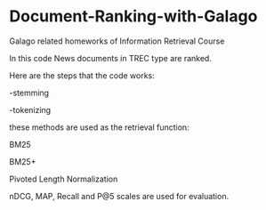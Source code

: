# Document-Ranking-with-Galago
Galago related homeworks of Information Retrieval Course

In this code News documents in TREC type are ranked.

Here are the steps that the code works:

-stemming

-tokenizing


these methods are used as the retrieval function:

BM25

BM25+

Pivoted Length Normalization


nDCG, MAP, Recall and P@5 scales are used for evaluation.
